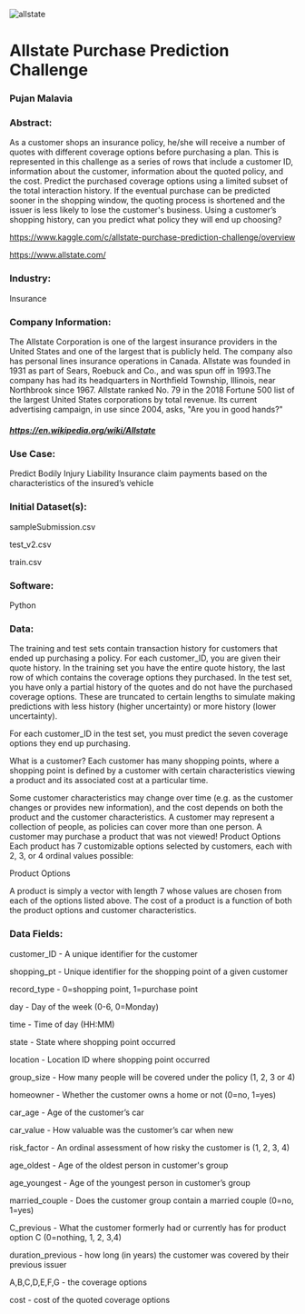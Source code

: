 ![allstate](https://user-images.githubusercontent.com/19572673/62312597-8e5d9780-b45c-11e9-84d5-ba8994ccb7f7.jpg)
# Allstate Purchase Prediction Challenge
### Pujan Malavia

### Abstract:
As a customer shops an insurance policy, he/she will receive a number of quotes with different coverage options before purchasing a plan. This is represented in this challenge as a series of rows that include a customer ID, information about the customer, information about the quoted policy, and the cost. Predict the purchased coverage options using a limited subset of the total interaction history. If the eventual purchase can be predicted sooner in the shopping window, the quoting process is shortened and the issuer is less likely to lose the customer's business. Using a customer’s shopping history, can you predict what policy they will end up choosing? 

https://www.kaggle.com/c/allstate-purchase-prediction-challenge/overview

https://www.allstate.com/

### Industry: 
Insurance

### Company Information:
The Allstate Corporation is one of the largest insurance providers in the United States and one of the largest that is publicly held. The company also has personal lines insurance operations in Canada. Allstate was founded in 1931 as part of Sears, Roebuck and Co., and was spun off in 1993.The company has had its headquarters in Northfield Township, Illinois, near Northbrook since 1967. Allstate ranked No. 79 in the 2018 Fortune 500 list of the largest United States corporations by total revenue. Its current advertising campaign, in use since 2004, asks, "Are you in good hands?" 
##### https://en.wikipedia.org/wiki/Allstate

### Use Case:
Predict Bodily Injury Liability Insurance claim payments based on the characteristics of the insured’s vehicle

### Initial Dataset(s):

sampleSubmission.csv

test_v2.csv

train.csv

### Software:

Python

### Data:
The training and test sets contain transaction history for customers that ended up purchasing a policy. For each customer_ID, you are given their quote history. In the training set you have the entire quote history, the last row of which contains the coverage options they purchased. In the test set, you have only a partial history of the quotes and do not have the purchased coverage options. These are truncated to certain lengths to simulate making predictions with less history (higher uncertainty) or more history (lower uncertainty).

For each customer_ID in the test set, you must predict the seven coverage options they end up purchasing.

What is a customer?
Each customer has many shopping points, where a shopping point is defined by a customer with certain characteristics viewing a product and its associated cost at a particular time.

Some customer characteristics may change over time (e.g. as the customer changes or provides new information), and the cost depends on both the product and the customer characteristics.
A customer may represent a collection of people, as policies can cover more than one person.
A customer may purchase a product that was not viewed!
Product Options
Each product has 7 customizable options selected by customers, each with 2, 3, or 4 ordinal values possible:

Product Options

A product is simply a vector with length 7 whose values are chosen from each of the options listed above. The cost of a product is a function of both the product options and customer characteristics.

### Data Fields:

customer_ID - A unique identifier for the customer

shopping_pt - Unique identifier for the shopping point of a given customer

record_type - 0=shopping point, 1=purchase point

day - Day of the week (0-6, 0=Monday)

time - Time of day (HH:MM)

state - State where shopping point occurred

location - Location ID where shopping point occurred

group_size - How many people will be covered under the policy (1, 2, 3 or 4)

homeowner - Whether the customer owns a home or not (0=no, 1=yes)

car_age - Age of the customer’s car

car_value - How valuable was the customer’s car when new

risk_factor - An ordinal assessment of how risky the customer is (1, 2, 3, 4)

age_oldest - Age of the oldest person in customer's group

age_youngest - Age of the youngest person in customer’s group

married_couple - Does the customer group contain a married couple (0=no, 1=yes)

C_previous - What the customer formerly had or currently has for product option C (0=nothing, 1, 2, 3,4)

duration_previous -  how long (in years) the customer was covered by their previous issuer

A,B,C,D,E,F,G - the coverage options

cost - cost of the quoted coverage options
